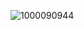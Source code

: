 ![1000090944](https://github.com/bocajthomas/SnapEnhance/assets/41988041/206caeca-ec88-46b5-804b-7c894a27792b)

